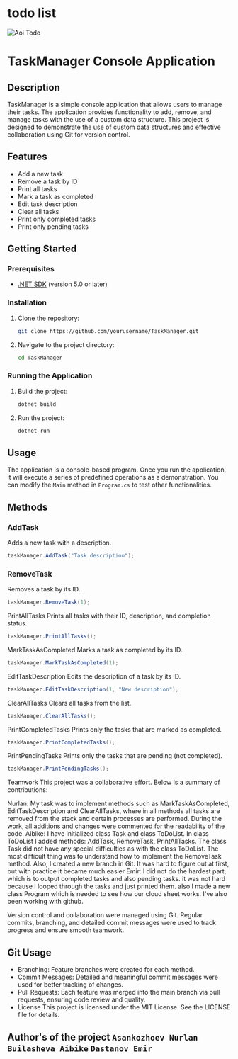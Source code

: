﻿# todo list
![Aoi Todo](https://static.wikia.nocookie.net/jujutsu-kaisen/images/5/59/Aoi_Todo_%28Anime_2%29.png/revision/latest?cb=20231218145944)
# TaskManager Console Application


## Description

TaskManager is a simple console application that allows users to manage their tasks. The application provides functionality to add, remove, and manage tasks with the use of a custom data structure. This project is designed to demonstrate the use of custom data structures and effective collaboration using Git for version control.

## Features

- Add a new task
- Remove a task by ID
- Print all tasks
- Mark a task as completed
- Edit task description
- Clear all tasks
- Print only completed tasks
- Print only pending tasks

## Getting Started

### Prerequisites

- [.NET SDK](https://dotnet.microsoft.com/download) (version 5.0 or later)

### Installation

1. Clone the repository:
    ```bash
    git clone https://github.com/yourusername/TaskManager.git
    ```
2. Navigate to the project directory:
    ```bash
    cd TaskManager
    ```

### Running the Application

1. Build the project:
    ```bash
    dotnet build
    ```
2. Run the project:
    ```bash
    dotnet run
    ```

## Usage

The application is a console-based program. Once you run the application, it will execute a series of predefined operations as a demonstration. You can modify the `Main` method in `Program.cs` to test other functionalities.

## Methods

### AddTask
Adds a new task with a description.


```csharp
taskManager.AddTask("Task description");
```

### RemoveTask
Removes a task by its ID.

```csharp
taskManager.RemoveTask(1);
```



PrintAllTasks
Prints all tasks with their ID, description, and completion status.

```csharp
taskManager.PrintAllTasks();
```


MarkTaskAsCompleted
Marks a task as completed by its ID.

```csharp
taskManager.MarkTaskAsCompleted(1);
```



EditTaskDescription
Edits the description of a task by its ID.

```csharp
taskManager.EditTaskDescription(1, "New description");
```


ClearAllTasks
Clears all tasks from the list.

```csharp
taskManager.ClearAllTasks();
```



PrintCompletedTasks
Prints only the tasks that are marked as completed.

```csharp
taskManager.PrintCompletedTasks();
```


PrintPendingTasks
Prints only the tasks that are pending (not completed).


```csharp
taskManager.PrintPendingTasks();
```


Teamwork
This project was a collaborative effort. Below is a summary of contributions:

Nurlan: My task was to implement methods such as MarkTaskAsCompleted, EditTaskDescription and ClearAllTasks, where in all methods all tasks are removed from the stack and certain processes are performed. During the work, all additions and changes were commented for the readability of the code.
Aibike: I have initialized class Task and class ToDoList. In class ToDoList I added methods: AddTask, RemoveTask, PrintAllTasks. The class Task did not have any special difficulties as with the class ToDoList. The most difficult thing was to understand how to implement the RemoveTask method. Also, I created a new branch in Git. It was hard to figure out at first, but with practice it became much easier
Emir: I did not do the hardest part, which is to output completed tasks and also pending tasks. it was not hard because I looped through the tasks and just printed them. also I made a new class Program which is needed to see how our cloud sheet works. I've also been working with github. 

Version control and collaboration were managed using Git. Regular commits, branching, and detailed commit messages were used to track progress and ensure smooth teamwork.





## Git Usage
- Branching: Feature branches were created for each method.
- Commit Messages: Detailed and meaningful commit messages were used for better tracking of changes.
- Pull Requests: Each feature was merged into the main branch via pull requests, ensuring code review and quality.
- License
This project is licensed under the MIT License. See the LICENSE file for details.




## Author's of the project `Asankozhoev Nurlan` `Builasheva Aibike` `Dastanov Emir` 


